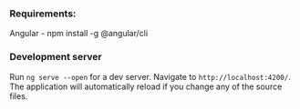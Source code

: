 
### Requirements:

Angular - npm install -g @angular/cli

### Development server

Run `ng serve --open` for a dev server. Navigate to `http://localhost:4200/`. The application will automatically reload if you change any of the source files.

